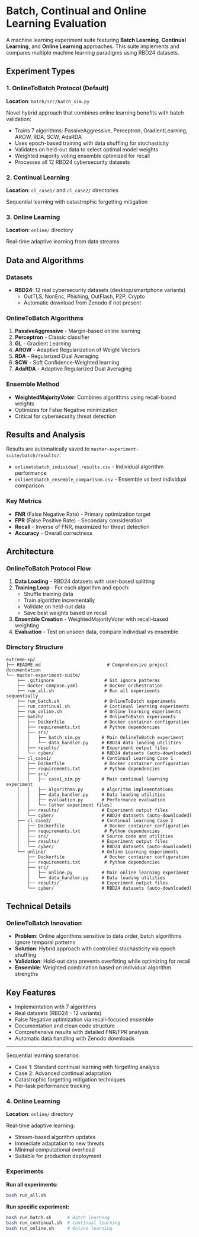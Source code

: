 # Batch, Continual and Online Learning Evaluation

A machine learning experiment suite featuring **Batch Learning**, **Continual Learning**, and **Online Learning** approaches. This suite implements and compares multiple machine learning paradigms using RBD24 datasets. 

## Experiment Types

### 1. OnlineToBatch Protocol (Default)
**Location**: `batch/src/batch_sim.py`

Novel hybrid approach that combines online learning benefits with batch validation:
- Trains 7 algorithms: PassiveAggressive, Perceptron, GradientLearning, AROW, RDA, SCW, AdaRDA
- Uses epoch-based training with data shuffling for stochasticity
- Validates on held-out data to select optimal model weights
- Weighted majority voting ensemble optimized for recall
- Processes all 12 RBD24 cybersecurity datasets

### 2. Continual Learning
**Location**: `cl_case1/` and `cl_case2/` directories

Sequential learning with catastrophic forgetting mitigation

### 3. Online Learning  
**Location**: `online/` directory

Real-time adaptive learning from data streams

##  Data and Algorithms

### Datasets
- **RBD24**: 12 real cybersecurity datasets (desktop/smartphone variants)
  - OutTLS, NonEnc, Phishing, OutFlash, P2P, Crypto
  - Automatic download from Zenodo if not present

### OnlineToBatch Algorithms
1. **PassiveAggressive** - Margin-based online learning
2. **Perceptron** - Classic classifier  
3. **GL** - Gradient Learning
4. **AROW** - Adaptive Regularization of Weight Vectors
5. **RDA** - Regularized Dual Averaging
6. **SCW** - Soft Confidence-Weighted learning
7. **AdaRDA** - Adaptive Regularized Dual Averaging

### Ensemble Method
- **WeightedMajorityVoter**: Combines algorithms using recall-based weights
- Optimizes for False Negative minimization
- Critical for cybersecurity threat detection

## Results and Analysis

Results are automatically saved to `master-experiment-suite/batch/results/`:
- `onlinetobatch_individual_results.csv` - Individual algorithm performance
- `onlinetobatch_ensemble_comparison.csv` - Ensemble vs best individual comparison

### Key Metrics
- **FNR** (False Negative Rate) - Primary optimization target
- **FPR** (False Positive Rate) - Secondary consideration
- **Recall** - Inverse of FNR, maximized for threat detection
- **Accuracy** - Overall correctness

## Architecture

### OnlineToBatch Protocol Flow
1. **Data Loading** - RBD24 datasets with user-based splitting
2. **Training Loop** - For each algorithm and epoch:
   - Shuffle training data
   - Train algorithm incrementally  
   - Validate on held-out data
   - Save best weights based on recall
3. **Ensemble Creation** - WeightedMajorityVoter with recall-based weighting
4. **Evaluation** - Test on unseen data, compare individual vs ensemble

### Directory Structure
```
extreme-xp/
├── README.md                         # Comprehensive project documentation
└── master-experiment-suite/
    ├── .gitignore                   # Git ignore patterns
    ├── docker-compose.yaml          # Docker orchestration
    ├── run_all.sh                   # Run all experiments sequentially
    ├── run_batch.sh                 # OnlineToBatch experiments  
    ├── run_continual.sh             # Continual learning experiments
    ├── run_online.sh                # Online learning experiments
    ├── batch/                       # OnlineToBatch experiments
    │   ├── Dockerfile               # Docker container configuration
    │   ├── requirements.txt         # Python dependencies
    │   ├── src/
    │   │   ├── batch_sim.py        # Main OnlineToBatch experiment
    │   │   └── data_handler.py     # RBD24 data loading utilities
    │   ├── results/                # Experiment output files
    │   └── cyber/                  # RBD24 datasets (auto-downloaded)
    ├── cl_case1/                   # Continual Learning Case 1
    │   ├── Dockerfile               # Docker container configuration
    │   ├── requirements.txt         # Python dependencies
    │   ├── src/
    │   │   ├── case1_sim.py        # Main continual learning experiment
    │   │   ├── algorithms.py       # Algorithm implementations
    │   │   ├── data_handler.py     # Data loading utilities
    │   │   ├── evaluation.py       # Performance evaluation
    │   │   └── [other experiment files]
    │   ├── results/                # Experiment output files
    │   └── cyber/                  # RBD24 datasets (auto-downloaded)
    ├── cl_case2/                   # Continual Learning Case 2
    │   ├── Dockerfile               # Docker container configuration
    │   ├── requirements.txt         # Python dependencies
    │   ├── src/                    # Source code and utilities
    │   ├── results/                # Experiment output files
    │   └── cyber/                  # RBD24 datasets (auto-downloaded)
    └── online/                     # Online Learning experiments
        ├── Dockerfile               # Docker container configuration
        ├── requirements.txt         # Python dependencies
        ├── src/
        │   ├── online.py           # Main online learning experiment
        │   └── data_handler.py     # Data loading utilities
        ├── results/                # Experiment output files
        └── cyber/                  # RBD24 datasets (auto-downloaded)
```

## Technical Details

### OnlineToBatch Innovation
- **Problem**: Online algorithms sensitive to data order, batch algorithms ignore temporal patterns
- **Solution**: Hybrid approach with controlled stochasticity via epoch shuffling
- **Validation**: Hold-out data prevents overfitting while optimizing for recall
- **Ensemble**: Weighted combination based on individual algorithm strengths


## Key Features

- Implementation with 7 algorithms
- Real datasets (RBD24 - 12 variants)  
- False Negative optimization via recall-focused ensemble
- Documentation and clean code structure
- Comprehensive results with detailed FNR/FPR analysis
- Automatic data handling with Zenodo downloads
---

Sequential learning scenarios:
- Case 1: Standard continual learning with forgetting analysis
- Case 2: Advanced continual adaptation
- Catastrophic forgetting mitigation techniques
- Per-task performance tracking

### 4. Online Learning
**Location**: `online/` directory

Real-time adaptive learning:
- Stream-based algorithm updates
- Immediate adaptation to new threats
- Minimal computational overhead
- Suitable for production deployment

### Experiments

**Run all experiments:**
```bash
bash run_all.sh
```

**Run specific experiment:**
```bash
bash run_batch.sh      # Batch learning
bash run_continual.sh  # Continual learning  
bash run_online.sh     # Online learning
```

